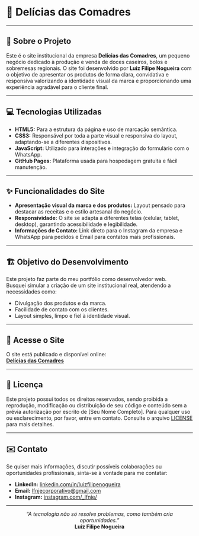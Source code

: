 # 🍰 Delícias das Comadres

---

## 🎯 Sobre o Projeto

Este é o site institucional da empresa **Delícias das Comadres**, um pequeno negócio dedicado à produção e venda de doces caseiros, bolos e sobremesas regionais. O site foi desenvolvido por **Luiz Filipe Nogueira** com o objetivo de apresentar os produtos de forma clara, convidativa e responsiva valorizando a identidade visual da marca e proporcionando uma experiência agradável para o cliente final.

---

## 💻 Tecnologias Utilizadas

* **HTML5:** Para a estrutura da página e uso de marcação semântica.
* **CSS3:** Responsável por toda a parte visual e responsiva do layout, adaptando-se a diferentes dispositivos.
* **JavaScript:** Utilizado para interações e integração do formulário com o WhatsApp.
* **GitHub Pages:** Plataforma usada para hospedagem gratuita e fácil manutenção.

---

## ✨ Funcionalidades do Site

* **Apresentação visual da marca e dos produtos:** Layout pensado para destacar as receitas e o estilo artesanal do negócio.
* **Responsividade:** O site se adapta a diferentes telas (celular, tablet, desktop), garantindo acessibilidade e legibilidade.
* **Informações de Contato:** Link direto para o Instagram da empresa e WhatsApp para pedidos e Email para contatos mais profissionais.

---

## 🏗️ Objetivo do Desenvolvimento

Este projeto faz parte do meu portfólio como desenvolvedor web.  
Busquei simular a criação de um site institucional real, atendendo a necessidades como:

- Divulgação dos produtos e da marca.
- Facilidade de contato com os clientes.
- Layout simples, limpo e fiel à identidade visual.

---

## 🔗 Acesse o Site

O site está publicado e disponível online:  
**[Delícias das Comadres](https://lfnje.github.io/Del-cia-das-Comadres/)**

---

## 📜 Licença

Este projeto possui todos os direitos reservados, sendo proibida a reprodução, modificação ou distribuição de seu código e conteúdo sem a prévia autorização por escrito de [Seu Nome Completo]. Para qualquer uso ou esclarecimento, por favor, entre em contato. Consulte o arquivo [LICENSE](LICENSE) para mais detalhes.

---

## ✉️ Contato

Se quiser mais informações, discutir possíveis colaborações ou oportunidades profissionais, sinta-se à vontade para me contatar:

* **LinkedIn:** [linkedin.com/in/luizfilipenogueira](https://www.linkedin.com/in/luizfilipenogueira/)
* **Email:** [lfnjecorporativo@gmail.com](mailto:lfnjecorporativo@gmail.com)
* **Instagram:** [instagram.com/_lfnje/](https://www.instagram.com/_lfnje/)

---

<p align="center">
  <em>“A tecnologia não só resolve problemas, como também cria oportunidades.”</em><br>
  <strong>Luiz Filipe Nogueira</strong>
</p>

